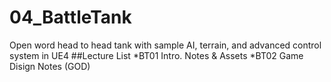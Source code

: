 # 04_BattleTank
Open word head to head tank with sample AI, terrain, and advanced control system in UE4
##Lecture List
*BT01 Intro. Notes & Assets
*BT02 Game Disign Notes (GOD)
